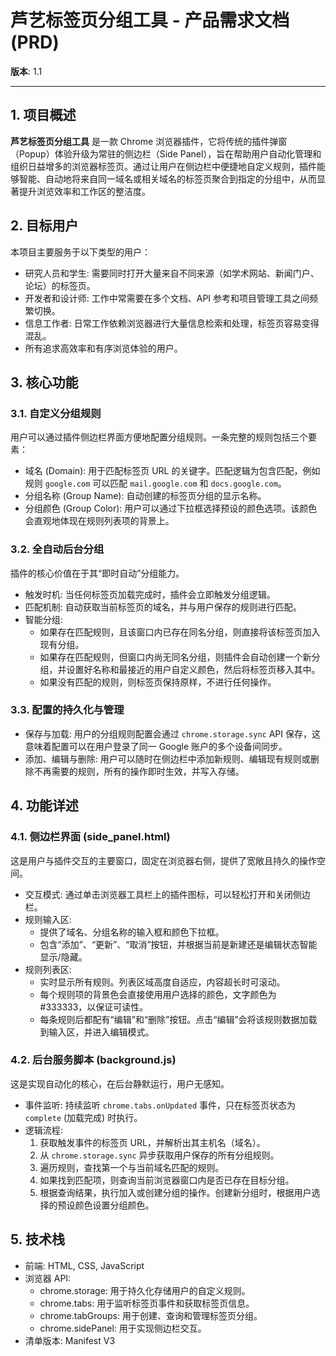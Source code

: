 # 芦艺标签页分组工具 - 产品需求文档 (PRD)

**版本**: 1.1

---

## 1. 项目概述

**芦艺标签页分组工具** 是一款 Chrome 浏览器插件，它将传统的插件弹窗（Popup）体验升级为常驻的侧边栏（Side Panel），旨在帮助用户自动化管理和组织日益增多的浏览器标签页。通过让用户在侧边栏中便捷地自定义规则，插件能够智能、自动地将来自同一域名或相关域名的标签页聚合到指定的分组中，从而显著提升浏览效率和工作区的整洁度。

## 2. 目标用户

本项目主要服务于以下类型的用户：
- 研究人员和学生: 需要同时打开大量来自不同来源（如学术网站、新闻门户、论坛）的标签页。
- 开发者和设计师: 工作中常需要在多个文档、API 参考和项目管理工具之间频繁切换。
- 信息工作者: 日常工作依赖浏览器进行大量信息检索和处理，标签页容易变得混乱。
- 所有追求高效率和有序浏览体验的用户。

## 3. 核心功能

### 3.1. 自定义分组规则
用户可以通过插件侧边栏界面方便地配置分组规则。一条完整的规则包括三个要素：
- 域名 (Domain): 用于匹配标签页 URL 的关键字。匹配逻辑为包含匹配，例如规则 `google.com` 可以匹配 `mail.google.com` 和 `docs.google.com`。
- 分组名称 (Group Name): 自动创建的标签页分组的显示名称。
- 分组颜色 (Group Color): 用户可以通过下拉框选择预设的颜色选项。该颜色会直观地体现在规则列表项的背景上。

### 3.2. 全自动后台分组
插件的核心价值在于其“即时自动”分组能力。
- 触发时机: 当任何标签页加载完成时，插件会立即触发分组逻辑。
- 匹配机制: 自动获取当前标签页的域名，并与用户保存的规则进行匹配。
- 智能分组:
    - 如果存在匹配规则，且该窗口内已存在同名分组，则直接将该标签页加入现有分组。
    - 如果存在匹配规则，但窗口内尚无同名分组，则插件会自动创建一个新分组，并设置好名称和最接近的用户自定义颜色，然后将标签页移入其中。
    - 如果没有匹配的规则，则标签页保持原样，不进行任何操作。

### 3.3. 配置的持久化与管理
- 保存与加载: 用户的分组规则配置会通过 `chrome.storage.sync` API 保存，这意味着配置可以在用户登录了同一 Google 账户的多个设备间同步。
- 添加、编辑与删除: 用户可以随时在侧边栏中添加新规则、编辑现有规则或删除不再需要的规则，所有的操作即时生效，并写入存储。

## 4. 功能详述

### 4.1. 侧边栏界面 (side_panel.html)
这是用户与插件交互的主要窗口，固定在浏览器右侧，提供了宽敞且持久的操作空间。
- 交互模式: 通过单击浏览器工具栏上的插件图标，可以轻松打开和关闭侧边栏。
- 规则输入区:
    - 提供了域名、分组名称的输入框和颜色下拉框。
    - 包含“添加”、“更新”、“取消”按钮，并根据当前是新建还是编辑状态智能显示/隐藏。
- 规则列表区:
    - 实时显示所有规则。列表区域高度自适应，内容超长时可滚动。
    - 每个规则项的背景色会直接使用用户选择的颜色，文字颜色为 #333333，以保证可读性。
    - 每条规则后都配有“编辑”和“删除”按钮。点击“编辑”会将该规则数据加载到输入区，并进入编辑模式。

### 4.2. 后台服务脚本 (background.js)
这是实现自动化的核心，在后台静默运行，用户无感知。
- 事件监听: 持续监听 `chrome.tabs.onUpdated` 事件，只在标签页状态为 `complete` (加载完成) 时执行。
- 逻辑流程:
    1. 获取触发事件的标签页 URL，并解析出其主机名（域名）。
    2. 从 `chrome.storage.sync` 异步获取用户保存的所有分组规则。
    3. 遍历规则，查找第一个与当前域名匹配的规则。
    4. 如果找到匹配项，则查询当前浏览器窗口内是否已存在目标分组。
    5. 根据查询结果，执行加入或创建分组的操作。创建新分组时，根据用户选择的预设颜色设置分组颜色。

## 5. 技术栈
- 前端: HTML, CSS, JavaScript
- 浏览器 API:
    - chrome.storage: 用于持久化存储用户的自定义规则。
    - chrome.tabs: 用于监听标签页事件和获取标签页信息。
    - chrome.tabGroups: 用于创建、查询和管理标签页分组。
    - chrome.sidePanel: 用于实现侧边栏交互。
- 清单版本: Manifest V3